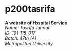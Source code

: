 
# p200tasrifa
<b>A website of Hospital Service</b> <br>
<i>Name: Tasrifa Jannat <br>
ID: 191-115-017 <br>
Batch: 47th (A) <br>
Metropolitan University<i> <br>
